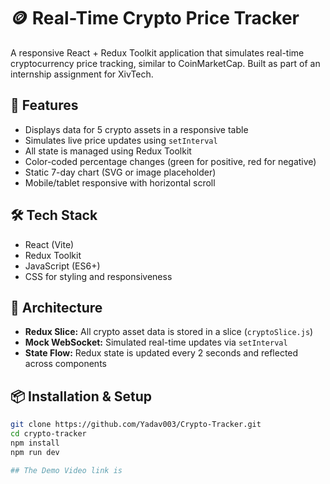 # 🪙 Real-Time Crypto Price Tracker

A responsive React + Redux Toolkit application that simulates real-time cryptocurrency price tracking, similar to CoinMarketCap. Built as part of an internship assignment for XivTech.

## 🚀 Features

- Displays data for 5 crypto assets in a responsive table
- Simulates live price updates using `setInterval`
- All state is managed using Redux Toolkit
- Color-coded percentage changes (green for positive, red for negative)
- Static 7-day chart (SVG or image placeholder)
- Mobile/tablet responsive with horizontal scroll

## 🛠️ Tech Stack

- React (Vite)
- Redux Toolkit
- JavaScript (ES6+)
- CSS for styling and responsiveness

## 🧠 Architecture

- **Redux Slice:** All crypto asset data is stored in a slice (`cryptoSlice.js`)
- **Mock WebSocket:** Simulated real-time updates via `setInterval`
- **State Flow:** Redux state is updated every 2 seconds and reflected across components

## 📦 Installation & Setup

```bash
git clone https://github.com/Yadav003/Crypto-Tracker.git
cd crypto-tracker
npm install
npm run dev

## The Demo Video link is  
